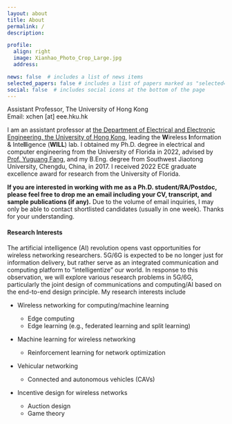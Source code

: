 ```yaml
---
layout: about
title: About
permalink: /
description: 

profile:
  align: right
  image: Xianhao_Photo_Crop_Large.jpg
  address:

news: false  # includes a list of news items
selected_papers: false # includes a list of papers marked as "selected={true}"
social: false  # includes social icons at the bottom of the page
---
```


Assistant Professor, The University of Hong Kong<br>
Email: xchen [at] eee.hku.hk

I am an assistant professor at [the Department of Electrical and Electronic Engineering, the University of Hong Kong](https://www.eee.hku.hk/), leading the <strong>W</strong>ireless <strong>I</strong>nformation & Inte<strong>ll</strong>igence (<strong>WILL</strong>) lab. I obtained my Ph.D. degree in electrical and computer engineering from the University of Florida in 2022, advised by [Prof. Yuguang Fang](http://www.fang.ece.ufl.edu/), and my B.Eng. degree from Southwest Jiaotong University, Chengdu, China, in 2017. I received 2022 ECE graduate excellence award for research from the University of Florida.

**If you are interested in working with me as a Ph.D. student/RA/Postdoc, please feel free to drop me an email including your CV, transcript, and sample publications (if any).** Due to the volume of email inquiries, I may only be able to contact shortlisted candidates (usually in one week). Thanks for your understanding.

#### Research Interests ####

The artificial intelligence (AI) revolution opens vast opportunities for wireless networking researchers. 5G/6G is expected to be no longer just for information delivery, but rather serve as an integrated communication and computing platform to “intelligentize” our world. In response to this observation, we will explore various research problems in 5G/6G, particularly the joint design of communications and computing/AI based on the end-to-end design principle. My research interests include

- Wireless networking for computing/machine learning
  - Edge computing
  - Edge learning (e.g., federated learning and split learning)

- Machine learning for wireless networking
  - Reinforcement learning for network optimization
 
- Vehicular networking
  - Connected and autonomous vehicles (CAVs)

- Incentive design for wireless networks
  - Auction design
  - Game theory



